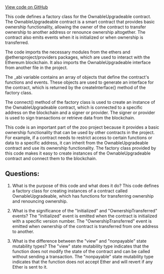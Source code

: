 [View code on GitHub](zoo-labs/zoo/blob/master/contracts/types/factories/OwnableUpgradeable__factory.ts)

This code defines a factory class for the OwnableUpgradeable contract. The OwnableUpgradeable contract is a smart contract that provides basic ownership functionality, allowing the owner of the contract to transfer ownership to another address or renounce ownership altogether. The contract also emits events when it is initialized or when ownership is transferred.

The code imports the necessary modules from the ethers and @ethersproject/providers packages, which are used to interact with the Ethereum blockchain. It also imports the OwnableUpgradeable interface from another file in the project.

The _abi variable contains an array of objects that define the contract's functions and events. These objects are used to generate an interface for the contract, which is returned by the createInterface() method of the factory class.

The connect() method of the factory class is used to create an instance of the OwnableUpgradeable contract, which is connected to a specific address on the blockchain and a signer or provider. The signer or provider is used to sign transactions or retrieve data from the blockchain.

This code is an important part of the zoo project because it provides a basic ownership functionality that can be used by other contracts in the project. For example, if a contract needs to restrict access to certain functions or data to a specific address, it can inherit from the OwnableUpgradeable contract and use its ownership functionality. The factory class provided by this code makes it easy to create instances of the OwnableUpgradeable contract and connect them to the blockchain.
## Questions: 
 1. What is the purpose of this code and what does it do?
   This code defines a factory class for creating instances of a contract called OwnableUpgradeable, which has functions for transferring ownership and renouncing ownership.

2. What is the significance of the "Initialized" and "OwnershipTransferred" events?
   The "Initialized" event is emitted when the contract is initialized with a specific version number. The "OwnershipTransferred" event is emitted when ownership of the contract is transferred from one address to another.

3. What is the difference between the "view" and "nonpayable" state mutability types?
   The "view" state mutability type indicates that the function does not modify the state of the contract and can be called without sending a transaction. The "nonpayable" state mutability type indicates that the function does not accept Ether and will revert if any Ether is sent to it.